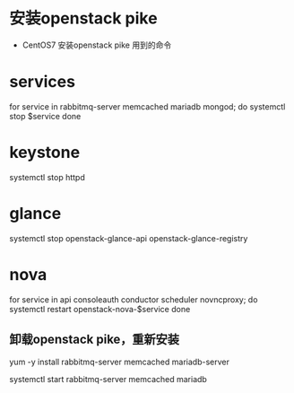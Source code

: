 # 安装openstack pike 

- CentOS7 安装openstack pike  用到的命令

# services
for service in rabbitmq-server memcached mariadb mongod; do
systemctl stop $service
done

# keystone
systemctl stop httpd

# glance
systemctl stop openstack-glance-api openstack-glance-registry  
 
# nova
for service in api consoleauth conductor scheduler novncproxy; do
systemctl restart openstack-nova-$service
done

## 卸载openstack pike，重新安装

yum -y install rabbitmq-server memcached mariadb-server

systemctl start rabbitmq-server memcached mariadb